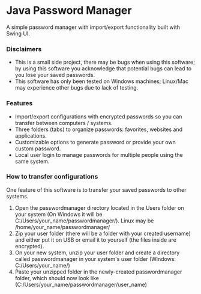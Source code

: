 # Java Password Manager
A simple password manager with import/export functionality built with Swing UI.

### Disclaimers
* This is a small side project, there may be bugs when using this software; by using this software you acknowledge that potential bugs can lead to you lose your saved passwords.
* This software has only been tested on Windows machines; Linux/Mac may experience other bugs due to lack of testing.

### Features
* Import/export configurations with encrypted passwords so you can transfer between computers / systems.
* Three folders (tabs) to organize passwords: favorites, websites and applications.
* Customizable options to generate password or provide your own custom password.
* Local user login to manage passwords for multiple people using the same system.

### How to transfer configurations
One feature of this software is to transfer your saved passwords to other systems.
1. Open the passwordmanager directory located in the Users folder on your system (On Windows it will be C:/Users/your_name/passwordmanager/). Linux may be /home/your_name/passwordmanager/
2. Zip your user folder (there will be a folder with your created username) and either put it on USB or email it to yourself (the files inside are encrypted).
3. On your new system, unzip your user folder and create a directory called passwordmanager in your system's user folder (Windows: C:/Users/your_name/)
4. Paste your unzipped folder in the newly-created passwordmanager folder, which should now look like (C:/Users/your_name/passwordmanager/user_name)

